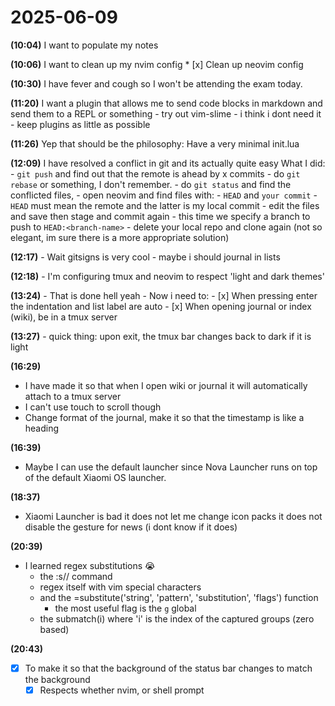 
# 2025-06-09

__(10:04)__ I want to populate my notes

__(10:06)__ I want to clean up my nvim config
            * [x] Clean up neovim config

__(10:30)__ I have fever and cough so I won't be attending the exam today.

__(11:20)__ I want a plugin that allows me to send code blocks in markdown
            and send them to a REPL or something
                - try out vim-slime
                - i think i dont need it
                - keep plugins as little as possible

__(11:26)__ Yep that should be the philosophy:
            Have a very minimal init.lua

__(12:09)__ I have resolved a conflict in git and its actually quite easy
            What I did:
                - `git push` and find out that the remote is ahead by x commits
                - do `git rebase` or something, I don't remember.
                - do `git status` and find the conflicted files,
                - open neovim and find files with:
                    - `HEAD` and `your commit`
                    - `HEAD` must mean the remote and the latter is my local commit
                    - edit the files and save then stage and commit again
                    - this time we specify a branch to push to `HEAD:<branch-name>`
                    - delete your local repo and clone again (not so elegant, im sure
                      there is a more appropriate solution)

__(12:17)__ - Wait gitsigns is very cool
            - maybe i should journal in lists

__(12:18)__ - I'm configuring tmux and neovim to respect 'light and dark themes'

__(13:24)__ - That is done hell yeah
            - Now i need to:
                - [x] When pressing enter the indentation and list label are auto
                - [x] When opening journal or index (wiki), be in a tmux server

__(13:27)__ - quick thing: upon exit, the tmux bar changes back to dark if it is light

__(16:29)__
- I have made it so that when I open wiki or journal it will
  automatically attach to a tmux server
- I can't use touch to scroll though
- Change format of the journal, make it so that the timestamp
  is like a heading

__(16:39)__
- Maybe I can use the default launcher since Nova Launcher
  runs on top of the default Xiaomi OS launcher.

__(18:37)__
- Xiaomi Launcher is bad it does not let me change icon packs
  it does not disable the gesture for news (i dont know if it does)

__(20:39)__
- I learned regex substitutions 😭
    - the :<range>s/<pattern>/<substitute> command
    - regex itself with vim special characters
    - and the \=substitute('string', 'pattern', 'substitution', 'flags') function
        - the most useful flag is the `g` global
    - the submatch(i) where 'i' is the index of the captured groups (zero based)

__(20:43)__
- [x] To make it so that the background of the status bar changes to match the background
    - [x] Respects whether nvim, or shell prompt
